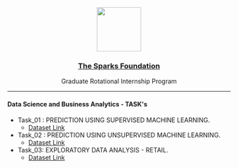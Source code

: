 <div align=center>

<img src='https://internship.thesparksfoundation.info/assests/img/logo.png' height=100px width=100px>

<a href='https://www.thesparksfoundationsingapore.org/'><h3>The Sparks Foundation</h3></a> 

Graduate Rotational Internship Program

</div>

<hr>

<h4>Data Science and Business Analytics - TASK's</h4>

<ul>
  <li>
  Task_01 : PREDICTION USING SUPERVISED MACHINE LEARNING.
    <ul type=circle>
      <li><a href='http://bit.ly/w-data'>Dataset Link</a></li>
    </ul>
  </li>

  <li>
  Task_02 : PREDICTION USING UNSUPERVISED MACHINE LEARNING.
    <ul type=circle>
      <li><a href='https://bit.ly/3kXTdox'>Dataset Link</a></li>
    </ul>
  </li>
  
  <li>
  Task_03: EXPLORATORY DATA ANALYSIS - RETAIL.
    <ul type=circle>
      <li><a href='https://bit.ly/3i4rbWl'>Dataset Link</a></li>
    </ul>
  </li>
</ul>
